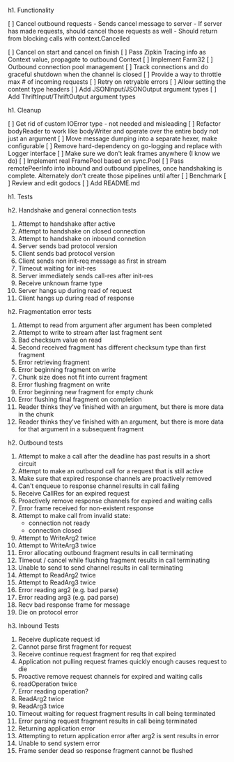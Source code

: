 h1. Functionality

[ ] Cancel outbound requests
    - Sends cancel message to server
    - If server has made requests, should cancel those requests as well
    - Should return from blocking calls with context.Cancelled

[ ] Cancel on start and cancel on finish
[ ] Pass Zipkin Tracing info as Context value, propagate to outbound Context
[ ] Implement Farm32
[ ] Outbound connection pool management
[ ] Track connections and do graceful shutdown when the channel is closed
[ ] Provide a way to throttle max # of incoming requests
[ ] Retry on retryable errors
[ ] Allow setting the content type headers
[ ] Add JSONInput/JSONOutput argument types
[ ] Add ThriftInput/ThriftOutput argument types

h1. Cleanup

[ ] Get rid of custom IOError type - not needed and misleading
[ ] Refactor bodyReader to work like bodyWriter and operate over the entire body not just an argument
[ ] Move message dumping into a separate hexer, make configurable
[ ] Remove hard-dependency on go-logging and replace with Logger interface
[ ] Make sure we don't leak frames anywhere (I know we do)
[ ] Implement real FramePool based on sync.Pool
[ ] Pass remotePeerInfo into inbound and outbound pipelines, once handshaking is complete.  Alternately don't create those pipelines until after 
[ ] Benchmark
[ ] Review and edit godocs 
[ ] Add README.md

h1. Tests

h2. Handshake and general connection tests

1. Attempt to handshake after active
2. Attempt to handshake on closed connection
3. Attempt to handshake on inbound connetion
4. Server sends bad protocol version
5. Client sends bad protocol version
5. Client sends non init-req message as first in stream
6. Timeout waiting for init-res
7. Server immediately sends call-res after init-res
8. Receive unknown frame type
9. Server hangs up during read of request
10. Client hangs up during read of response

h2. Fragmentation error tests

1. Attempt to read from argument after argument has been completed
2. Attempt to write to stream after last fragment sent
3. Bad checksum value on read
4. Second received fragment has different checksum type than first fragment
5. Error retrieving fragment
6. Error beginning fragment on write
7. Chunk size does not fit into current fragment
8. Error flushing fragment on write
9. Error beginning new fragment for empty chunk
10. Error flushing final fragment on completion
11. Reader thinks they've finished with an argument, but there is more data in the chunk
12. Reader thinks they've finished with an argument, but there is more data for that argument in a subsequent fragment


h2. Outbound tests

1. Attempt to make a call after the deadline has past results in a short circuit
2. Attempt to make an outbound call for a request that is still active
3. Make sure that expired response channels are proactively removed
4. Can't enqueue to response channel results in call failing
5. Receive CallRes for an expired request
6. Proactively remove response channels for expired and waiting calls
7. Error frame received for non-existent response
8. Attempt to make call from invalid state:
    * connection not ready
    * connection closed
9. Attempt to WriteArg2 twice
10. Attempt to WriteArg3 twice
11. Error allocating outbound fragment results in call terminating
12. Timeout / cancel while flushing fragment results in call terminating
13. Unable to send to send channel results in call terminating
14. Attempt to ReadArg2 twice
15. Attempt to ReadArg3 twice
16. Error reading arg2 (e.g. bad parse)
17. Error reading arg3 (e.g. pad parse)
18. Recv bad response frame for message
19. Die on protocol error

h3. Inbound Tests

1. Receive duplicate request id
2. Cannot parse first fragment for request
3. Receive continue request fragment for req that expired
4. Application not pulling request frames quickly enough causes request to die
5. Proactive remove request channels for expired and waiting calls
6. readOperation twice
7. Error reading operation?
8. ReadArg2 twice
9. ReadArg3 twice
10. Timeout waiting for request fragment results in call being terminated
11. Error parsing request fragment results in call being terminated
12. Returning application error
13. Attempting to return application error after arg2 is sent results in error
14. Unable to send system error 
15. Frame sender dead so response fragment cannot be flushed


